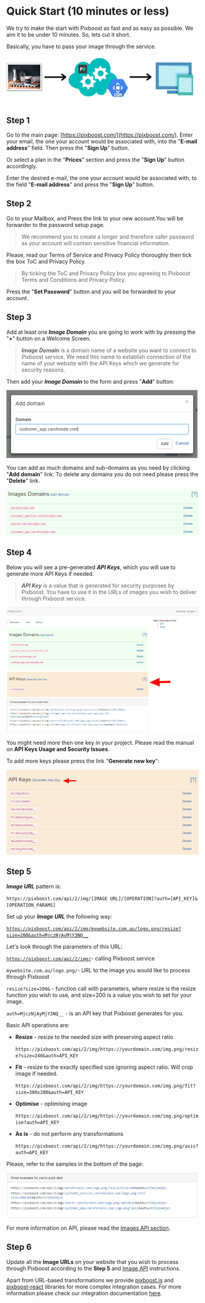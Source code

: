 # Quick Start \(10 minutes or less\)

We try to make the start with Pixboost as fast and as easy as possible. We aim it to be under 10 minutes. So, lets cut it short.

Basically, you have to pass your image through the service.

![](.gitbook/assets/cdn-diagram-aboutpage.jpg)

## Step 1

Go to the main page: [https://pixboost.com/](https://pixboost.com/). Enter your email, the one your account would be associated with, into the "**E-mail address**" field. Then press the "**Sign Up**" button.

Or select a plan in the "**Prices**" section and press the "**Sign Up**" button accordingly.

Enter the desired e-mail, the one your account would be associated with, to the field "**E-mail address**" and press the "**Sign Up**" button.

## **Step 2**

Go to your Mailbox, and Press the link to your new account.You will be forwarder to the password setup page.

> We recommend you to create a longer and therefore safer password as your account will contain sensitive financial information.

Please, read our Terms of Service and Privacy Policy thoroughly then tick the box ToC and Privacy Policy.

> By ticking the ToC and Privacy Policy box you agreeing to Pixboost Terms and Conditions and Privacy Policy.

Press the "**Set Password**" button and you will be forwarded to your account.

## **Step 3**

Add at least one _**Image Domain**_ you are going to work with by pressing the "**+**" button on a Welcome Screen.

> _**Image Domain**_ is a domain name of a website you want to connect to Pixboost service. We need this name to establish connection of the name of your website with the API Keys which we generate for security reasons.

Then add your _**Image Domain**_ to the form and press "**Add**" button:

![](.gitbook/assets/add_domain_form.png)

You can add as much domains and sub-domains as you need by clicking "**Add domain**" link. To delete any domains you do not need please press the "**Delete**" link.

![](.gitbook/assets/many_domains.png)

## **Step 4**

Below you will see a pre-generated _**API Keys**_, which you will use to generate more API Keys if needed.

> _**API Key**_ is a value that is generated for security purposes by Pixboost. You have to use it in the URLs of images you wish to deliver through Pixboost service.

![](.gitbook/assets/api_keys.png)

You might need more then one key in your project. Please read the manual on **API Keys Usage and Security Issues**.

To add more keys please press the link "**Generate new key**":

![](.gitbook/assets/generate_new_keys.png)

## **Step 5**

_**Image URL**_ pattern is:

`https://pixboost.com/api/2/img/[IMAGE URL]/[OPERATION]?auth=[API_KEY]&[OPERATION_PARAMS]`

Set up your _**Image URL**_ the following way:

[`https://pixboost.com/api/2/img/mywebsite.com.au/logo.png/resize?size=200&auth=MjczNjAyMjY3NQ__`](https://pixboost.com/api/2/img/mywebsite.com.au/logo.png/resize?size=200&auth=MjczNjAyMjY3NQ__)

Let's look through the parameters of this URL:

[`https://pixboost.com/api/2/img/`](https://pixboost.com/api/2/img/)- calling Pixboost service

`mywebsite.com.au/logo.png/`- URL to the image you would like to process through Pixboost

`resize?size=200&` - function call with parameters, where resize is the resize function you wish to use, and size=200 is a value you wish to set for your image.

`auth=MjczNjAyMjY3NQ__` - is an API key that Pixboost generates for you.

Basic API operations are:

* **Resize** - resize to the needed size with preserving aspect ratio

  `https://pixboost.com/api/2/img/https://yourdomain.com/img.png/resize?size=240&auth=API_KEY`

* **Fit** - resize to the exactly specified size ignoring aspect ratio. Will crop image if needed.

  `https://pixboost.com/api/2/img/https://yourdomain.com/img.png/fit?size=300x200&auth=API_KEY`

* **Optimise** - optimising image

  `https://pixboost.com/api/2/img/https://yourdomain.com/img.png/optimise?auth=API_KEY`

* **As is** - do not perform any transformations

  `https://pixboost.com/api/2/img/https://yourdomain.com/img.png/asis?auth=API_KEY`

Please, refer to the samples in the bottom of the page:

![](.gitbook/assets/url_samples.png)

For more information on API, please read the [Images API section](api/).

## **Step 6**

Update all the **Image URLs** on your website that you wish to process through Pixboost according to the **Step 5** and [Image API](api/) instructions.

Apart from URL-based transformations we provide [pixboost.js](web-dom/) and [pixboost-react](react/) libraries for more complex integration cases. For more information please check our integration documentation [here](web-dom/).

